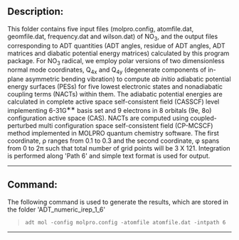 

## Description:


This folder contains five input files (molpro.config, atomfile.dat, geomfile.dat, frequency.dat and wilson.dat) of NO<sub>3</sub>, and the 
output files corresponding to ADT quantities (ADT angles, residue of ADT angles, ADT matrices and diabatic potential energy matrices) 
calculated by this program package. For NO<sub>3</sub> radical, we employ polar versions of two dimensionless normal mode coordinates, 
Q<sub>4x</sub> and Q<sub>4y</sub> (degenerate components of in-plane asymmetric bending vibration) to compute *ab initio* adiabatic potential
energy surfaces (PESs) for five lowest electronic states and nonadiabatic coupling terms (NACTs) within them. The adiabatic potential 
energies are calculated in complete active space self-consistent field (CASSCF) level implementing 6-31G<sup>∗∗</sup> basis set and 9 
electrons in 8 orbitals (9e, 8o) configuration active space (CAS). NACTs are computed using coupled-perturbed multi configuration space 
self-consistent field (CP-MCSCF) method implemented in MOLPRO quantum chemistry software. The first coordinate, &rho; ranges from 0.1 to 
0.3 and the second coordinate, &phi; spans from 0 to 2&pi; such that total number of grid points will be 3 X 121. Integration is performed 
along 'Path 6' and simple text format is used for output. 

---
## Command:

The following command is used to generate the results, which are stored in the folder 'ADT_numeric_irep_1_6'


>`adt mol -config molpro.config -atomfile atomfile.dat -intpath 6`

---
